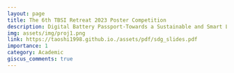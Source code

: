 ```yaml
---
layout: page
title: The 6th TBSI Retreat 2023 Poster Competition
description: Digital Battery Passport-Towards a Sustainable and Smart Living
img: assets/img/proj1.png
link: https://taoshi1998.github.io./assets/pdf/sdg_slides.pdf
importance: 1
category: Academic
giscus_comments: true
---
```



